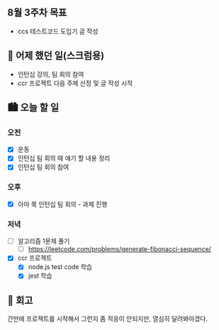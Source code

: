 ## 8월 3주차 목표

- ccs 테스트코드 도입기 글 작성

## 🌃 어제 했던 일(스크럼용)

- 인턴십 강의, 팀 회의 참여
- ccr 프로젝트 다음 주제 선정 및 글 작성 시작

## 🏙️ 오늘 할 일

### 오전

- [x] 운동
- [x] 인턴십 팀 회의 때 얘기 할 내용 정리
- [x] 인턴십 팀 회의 참여

### 오후

- [x] 아마 쭉 인턴십 팀 회의 - 과제 진행

### 저녁

- [ ] 알고리즘 1문제 풀기
  - [ ] https://leetcode.com/problems/generate-fibonacci-sequence/
- [x] ccr 프로젝트
  - [x] node.js test code 학습
  - [x] jest 학습

## 🌆 회고

간만에 프로젝트를 시작해서 그런지 좀 적응이 안되지만, 열심히 달려봐야겠다.

